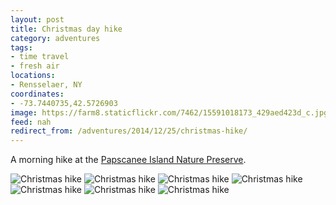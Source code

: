 ```yaml
---
layout: post
title: Christmas day hike
category: adventures
tags:
- time travel
- fresh air
locations:
- Rensselaer, NY
coordinates:
- -73.7440735,42.5726903
image: https://farm8.staticflickr.com/7462/15591018173_429aed423d_c.jpg
feed: nah
redirect_from: /adventures/2014/12/25/christmas-hike/
---
```



A morning hike at the [Papscanee Island Nature Preserve](http://www.rensselaercounty.org/enviroment%20management%20council/Papscanee%20Preserve.htm).

<div class="photos">

<img src="https://farm9.staticflickr.com/8658/16023363428_f47ae5c318_b.jpg" class="img-half" alt="Christmas hike"> 
<img src="https://farm8.staticflickr.com/7560/16024765969_cae84277a4_b.jpg" class="img-half" alt="Christmas hike">


<img src="https://farm8.staticflickr.com/7494/16210061002_fbd23f5240_b.jpg" alt="Christmas hike">


<img src="https://farm8.staticflickr.com/7466/15588462694_d7cb5c8560_b.jpg" class="img-half" alt="Christmas hike"> 
<img src="https://farm8.staticflickr.com/7575/16023513380_ca83ba41ed_b.jpg" class="img-half" alt="Christmas hike">


<img src="https://farm8.staticflickr.com/7462/15591018173_429aed423d_b.jpg" class="img-half" alt="Christmas hike"> 
<img src="https://farm8.staticflickr.com/7501/16208995521_5144e4f349_b.jpg" class="img-half" alt="Christmas hike">
</div>
